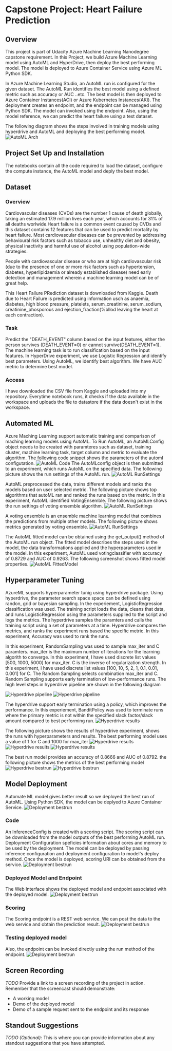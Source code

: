 # Capstone Project: Heart Failure Prediction

## Overview
This project is part of Udacity Azure Machine Learning Nanodegree capstone requirement. In this Project, we build Azure Machine Learning model using AutoML and HyperDrive, then deploy the best performing model.  The model is deployed to Azure Container Service using Azure ML Python SDK.

In Azure Machine Learning Studio, an AutoML run is configured for the given dataset. The AutoML Run identifies the best model using a defined metric such as accuracy or AUC ..etc. The best model is then deployed to Azure Container Instances(ACI) or Azure Kubernetes Instances(AKI). The deployment creates an endpoint, and the endpoint can be managed using Python SDK. The model can invoked using the endpoint. Also, using the model reference, we can predict the heart failure using a test dataset.

The following diagram shows the steps involved in training models using hyperdrive and AutoML and deploying the best performing model.
![AutoML Arch](azureml3_arch.png)

## Project Set Up and Installation
The notebooks contain all the code required to load the dataset, configure the compute instance, the AutoML model and deply the best model.

## Dataset

### Overview
Cardiovascular diseases (CVDs) are the number 1 cause of death globally, taking an estimated 17.9 million lives each year, which accounts for 31% of all deaths worlwide.Heart failure is a common event caused by CVDs and this dataset contains 12 features that can be used to predict mortality by heart failure. Most cardiovascular diseases can be prevented by addressing behavioural risk factors such as tobacco use, unhealthy diet and obesity, physical inactivity and harmful use of alcohol using population-wide strategies.

People with cardiovascular disease or who are at high cardiovascular risk (due to the presence of one or more risk factors such as hypertension, diabetes, hyperlipidaemia or already established disease) need early detection and management wherein a machine learning model can be of great help.

This Heart Failure PRediction dataset is downloaded from Kaggle. Death due to Heart Failure is predicted using information usch as anaemia, diabetes, high blood pressure, platelets, serum_creatinine, serum_sodium, creatinine_phosporous and ejection_fraction(%bllod leaving the heart at each contraction).

### Task
Predict the "DEATH_EVENT" column based on the input features, either the person survives (DEATH_EVENT=0) or cannot survive(DEATH_EVENT=1). The machine learning task is to run classification based on the input features. In HyperDrive experiment, we use Logistic Regression and identify best parameters. Using AutoML, we identify best algorithm. We have AUC metric to determine best model.

### Access
I have downloaded the CSV file from Kaggle and uploaded into my repository. Everytime notebook runs, it checks if the data available in the workspace and uploads the file to datastore if the data doesn't exist in the workspace.

## Automated ML
Azure Maching Learning support automatic training and comparison of maching learning models using AutoML. To Run AutoML, an AutoMLConfig object needs to be created with paramteres such as dataset, training cluster, machine learning task, target column and metric to evaluate the algorithm. The following code snippet shows the parameters of the automl configutation.
![AutoML Code](azureml3_automl_settings.png) 
The AutoMLconfig object is then submitted to an experiment, which runs AutoML on the specified data. The following picture shows the run settings of the AutoML run.
![AutoML RunSettings](azureml3_automl_runsettings.png)

AutoML preprocessed the data, trains different models and ranks the models based on user selected metric. The following picture shows top algorithms that autoML ran and ranked the runs based on the metric. In this experiment, AutoML identified VotingEnsemble. The following picture shows the run settings of voting ensemble algorithm.
![AutoML RunSettings](azureml3_automl_childmodels.png)

A voting ensemble is an ensemble machine learning model that combines the predictions from multiple other models. The following picture shows metrics generated by voting ensemble.
![AutoML RunSettings](azureml3_automl_bestmodel_details.png)

The AutoML fitted model can be obtained using the get_output() method of the AutoML run object. The fitted model describes the steps used in the model, the data transformations applied and the hyperparameters used in the model. In this experiment, AutoML used votingclassifier with accuracy of 0.8729 and AUC of 0.9263. The following screenshot shows fitted model properties.
![AutoML FittedModel](azureml3_automl_bestmodelresults.png)

## Hyperparameter Tuning
AzureML supports hyperparameter tunig using hyperdrive package. Using hyperdrive, the parameter search space space can be defined using randon, grid or bayesian sampling. In the experiement, LogisticRegression classification was used. The training script loads the data, cleans that data, and runs LogisticRegression using the parameters supplied to the script and logs the metrics. The hyperdrive samples the paramters and calls the training script using a set of parameters at a time. Hyperdrive compares the metrics, and ranks the experiment runs based the specific metric. In this experiment, Accuracy was used to rank the runs.

In this experiment, RandomSampling was used to sample max_iter and C paramters. max_iter is the maximum number of iterations for the learning algorith to converge. In thix experiment, I have used discrete list values [500, 1000, 5000] for max_iter. C is the inverse of regularization strength. In this experiment, i have used discrete list values [100, 10, 5, 2, 1, 0.1, 0.01, 0.001] for C. The Random Sampling selects combination max_iter and C. Random Sampling supports early termination of low-performance runs. The high level steps in hyperdrive pipeline are shown in the following diagram

![Hyperdrive pipeline](azureml3_hd_config.png)
![Hyperdrive pipeline](azureml3_hd_rundetails.png)

The hyperdrive support early termination using a policy, which improves the performance. In this experiement, BanditPolicy was used to terminate runs where the primary metric is not within the specified slack factor/slack amount compared to best performing run.
![Hyperdrive results](azureml3_hd_runsettings.png)

The following picture shows the results of hyperdrive experiment, shows the runs with hyperparameters and results. The best performing model uses a value of 1 for C and 1000 for max_iter
![Hyperdrive results](azureml3_hd_childmodels.png)
![Hyperdrive results](azureml3_hd_bestmodel_details.png)
![Hyperdrive results](azureml3_hd_childmodels_parameters.png)

The best run model provides an accuracy of 0.8666 and AUC of 0.8792. the following picture shows the metrics of the best performing model
![Hyperdrive bestrun](azureml3_hd_bestmodelcode.png) 
![Hyperdrive bestrun](azureml3_hd_bestmodelresults.png) 

## Model Deployment
Automate ML model gives better result so we deployed the best run of AutoML. Using Python SDK, the model can be deplyed to Azure Container Service.
![Deployment bestrun](azureml3_models_results.png)

### Code
An InferenceConfig is created with a scoring script. The scoring script can be downloaded from the model outputs of the best performing AutoML run. Deployment Configuration speficies information about cores and memory to be used by the deployment. The model can be deployed by passing inference configuration and deployment configuration to model's deploy method. Once the model is deployed, scoring URI can be obtained from the service.
![Deployment bestrun](azureml3_automl_endpoint_deployment.png)

### Deployed Model and Endpoint
The Web Interface shows the deployed model and endpoint associated with the deployed model.
![Deployment bestrun](azureml3_automl_endpoint_details.png)

### Scoring
The Scoring endpoint is a REST web service. We can post the data to the web service and obtain the prediction result.
![Deployment bestrun](azureml3_automl_endpoint_test.png)

### Testing deployed model
Also, the endpoint can be invoked directly using the run method of the endpoint.
![Deployment bestrun](azureml3_automl_model_test.png)

## Screen Recording
*TODO* Provide a link to a screen recording of the project in action. Remember that the screencast should demonstrate:
- A working model
- Demo of the deployed  model
- Demo of a sample request sent to the endpoint and its response

## Standout Suggestions
*TODO (Optional):* This is where you can provide information about any standout suggestions that you have attempted.
